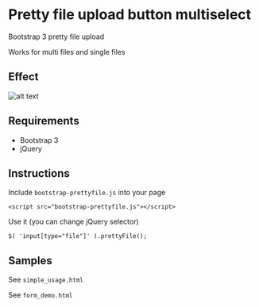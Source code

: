 # Pretty file upload button multiselect

Bootstrap 3 pretty file upload

Works for multi files and single files

## Effect

![alt text](http://i30.photobucket.com/albums/c316/Tilosag/boostrap-pfu.png "Logo Title Text 1")

## Requirements

- Bootstrap 3 
- jQuery

## Instructions

Include `bootstrap-prettyfile.js` into your page

```
<script src="bootstrap-prettyfile.js"></script>
```

Use it (you can change jQuery selector)

```
$( 'input[type="file"]' ).prettyFile();
```

## Samples

See `simple_usage.html`

See `form_demo.html`